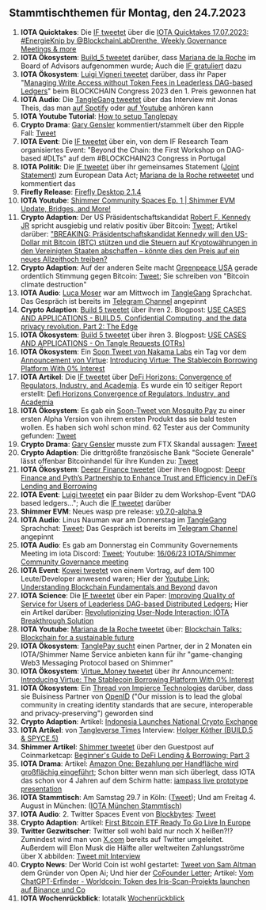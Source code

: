 ## Stammtischthemen für Montag, den 24.7.2023

1. **IOTA Quicktakes**: Die [IF tweetet](https://twitter.com/iota/status/1680865015337820161?s=20) über die [IOTA Quicktakes 17.07.2023: #EnergieKnip by @BlockchainLabDrenthe, Weekly Governance Meetings & more](https://www.youtube.com/watch?v=NAKuN8-2hQs)
2. **IOTA Ökosystem**: [Build_5 tweetet](https://twitter.com/build5tech/status/1681179078840442880?s=20) darüber, dass [Mariana de la Roche](https://twitter.com/Marianadlrw) im Board of Advisors aufgenommen wurde; Auch die [IF gratuliert](https://twitter.com/iota/status/1681200975271395328?s=20) dazu
3. **IOTA Ökosystem**: [Luigi Vigneri tweetet](https://twitter.com/VekkioKonio/status/1681238732668653568?s=20) darüber, dass ihr Paper "[Managing Write Access without Token Fees in Leaderless DAG-based Ledgers](https://arxiv.org/abs/2307.08627)" beim BLOCKCHAIN Congress 2023 den 1. Preis gewonnen hat
4. **IOTA Audio**: Die [TangleGang tweetet](https://twitter.com/GangTangleTalk/status/1681237553553219586?s=20) über das Interview mit Jonas Theis, das man [auf Spotify](https://podcasters.spotify.com/pod/show/tangle-gang/episodes/Interview-mit-Jonas-Theis-von-der-IF-vom-13-07-23-e271luq) oder [auf Youtube](https://youtu.be/SqHyQmjBBvw) anhören kann
5. **IOTA Youtube Tutorial**: [How to setup Tanglepay](https://youtu.be/MWfTCRY9ojE)
6. **Crypto Drama**: [Gary Gensler](https://twitter.com/GaryGensler) kommentiert/stammelt über den Ripple Fall: [Tweet](https://twitter.com/digitalassetbuy/status/1680997266784395278?s=20)
7. **IOTA Event**: Die [IF tweetet](https://twitter.com/iota/status/1681242423068860418?s=20) über ein, von dem IF Research Team organisiertes Event: "Beyond the Chain: the First Workshop on DAG-based #DLTs" auf dem #BLOCKCHAIN23 Congress in Portugal
8. **IOTA Politik**: Die [IF tweetet](https://twitter.com/iota/status/1680970984625414144?s=20) über ihr gemeinsames Statement ([Joint Statement](https://data-act.info/joint-statement/)) zum European Data Act; [Mariana de la Roche retweetet](https://twitter.com/Marianadlrw/status/1680991133843718146?s=20) und kommentiert das
9. **Firefly Release**: [Firefly Desktop 2.1.4](https://github.com/iotaledger/firefly/releases/tag/desktop-2.1.4)
10. **IOTA Youtube**: [Shimmer Community Spaces Ep. 1 | Shimmer EVM Update, Bridges, and More!](https://www.youtube.com/watch?v=FDa9NtZwSCg)
11. **Crypto Adaption**: Der US Präsidentschaftskandidat [Robert F. Kennedy JR](https://twitter.com/RobertKennedyJr) spricht ausgiebig und relativ positiv über Bitcoin: [Tweet](https://twitter.com/marcfriedrich7/status/1681521145252544512?s=20); Artikel darüber: ["BREAKING: Präsidentschaftskandidat Kennedy will den US-Dollar mit Bitcoin (BTC) stützen und die Steuern auf Kryptowährungen in den Vereinigten Staaten abschaffen – könnte dies den Preis auf ein neues Allzeithoch treiben?](https://www.crypto-news-flash.com/de/breaking-presidential-candidate-kennedy-to-back-the-us-dollar-with-bitcoin-btc-and-eliminate-taxes-on-cryptocurrencies-in-the-united-states-could-this-propel-price-to-a-new-all-time-high/?feed_id=20128&_unique_id=64b77adcc26a5)
12. **Crypto Adaption**: Auf der anderen Seite macht [Greenpeace USA](https://twitter.com/greenpeaceusa) gerade ordentlich Stimmung gegen Bitcoin: [Tweet](https://twitter.com/greenpeaceusa/status/1681325536855879685?s=20); Sie schreiben von "Bitcoin climate destruction"
13. **IOTA Audio**: [Luca Moser](https://twitter.com/luca__moser) war am Mittwoch im [TangleGang](https://twitter.com/GangTangleTalk) Sprachchat. Das Gespräch ist bereits im [Telegram Channel](https://t.me/tangle_gang) angepinnt
14. **Crypto Adaption**: [Build 5 tweetet](https://twitter.com/build5tech/status/1681530274847539200?s=20) über ihren 2. Blogpost: [USE CASES AND APPLICATIONS - BUILD.5, Confidential Computing, and the data privacy revolution. Part 2: The Edge](https://build5.com/blog/cc-edge/)
15. **IOTA Ökosystem**: [Build 5 tweetet](https://twitter.com/build5tech/status/1681895423198502912?s=20) über ihren 3. Blogpost: [USE CASES AND APPLICATIONS - On Tangle Requests (OTRs)](http://build5.com/blog/otr1)
16. **IOTA Ökosystem**: Ein [Soon Tweet von Nakama Labs](https://twitter.com/Nakama_Labs/status/1681729049360515072?s=20) ein Tag vor dem [Announcement von Virtue](https://twitter.com/Virtue_Money/status/1682065648732585998?s=20): [Introducing Virtue: The Stablecoin Borrowing Platform With 0% Interest](https://medium.com/@Virtue_Money/introducing-virtue-the-stablecoin-borrowing-platform-with-0-interest-3c6c23f541b7)
17. **IOTA Artikel**: Die [IF tweetet](https://twitter.com/iota/status/1681639622936350720?s=20) über [DeFi Horizons: Convergence of Regulators, Industry, and Academia](https://www.eublockchainforum.eu/news/defi-horizons-convergence-regulators-industry-and-academia). Es wurde ein 10 seitiger Report erstellt: [Defi Horizons Convergence of Regulators, Industry, and Academia](https://www.eublockchainforum.eu/sites/default/files/reports/Defi_Horizons_Convergence_of_Regulators%2C_Industry_and_Academia.pdf)
18. **IOTA Ökosystem**: Es gab ein [Soon-Tweet von Mosquito Pay](https://twitter.com/MosquitoPay/status/1681724074051944450?s=20) zu einer ersten Alpha Version von ihrem ersten Produkt das sie bald testen wollen. Es haben sich  wohl schon mind. 62 Tester aus der Community gefunden: [Tweet](https://twitter.com/MosquitoPay/status/1683089193449259009?s=20)
19. **Crypto Drama**: [Gary Gensler](https://twitter.com/GaryGensler) musste zum FTX Skandal aussagen: [Tweet](https://twitter.com/NerdNationUnbox/status/1681758427301683206?s=20)
20. **Crypto Adaption**: Die drittgrößte französische Bank "Societe Generale" lässt offenbar Bitcoinhandel für ihre Kunden zu: [Tweet](https://twitter.com/BitcoinMagazine/status/1681644983999143937?s=20)
21. **IOTA Ökosystem**: [Deepr Finance tweetet](https://twitter.com/DeeprFinance/status/1681650495960629250?s=20) über ihren Blogpost: [Deepr Finance and Pyth’s Partnership to Enhance Trust and Efficiency in DeFi’s Lending and Borrowing](https://medium.com/@Deepr.Finance/deepr-finance-and-pyths-partnership-to-enhance-trust-and-efficiency-in-defi-s-lending-and-54246da6d495)
22. **IOTA Event**: [Luigi tweetet](https://twitter.com/VekkioKonio/status/1681657093198168068?s=20) ein paar Bilder zu dem Workshop-Event "DAG based ledgers..."; Auch die [IF tweetet](https://twitter.com/iota/status/1681242423068860418?s=20) darüber
23. **Shimmer EVM**: Neues wasp pre release: [v0.7.0-alpha.9](https://github.com/iotaledger/wasp/releases/tag/v0.7.0-alpha.9)
24. **IOTA Audio**: Linus Nauman war am Donnerstag im [TangleGang](https://twitter.com/GangTangleTalk) Sprachchat: [Tweet](https://twitter.com/GangTangleTalk/status/1681969688773898240?s=20); Das Gespräch ist bereits im [Telegram Channel](https://t.me/tangle_gang) angepinnt
25. **IOTA Audio**: Es gab am Donnerstag ein Community Governements Meeting im iota Discord: [Tweet](https://twitter.com/shimmernet/status/1681725600371752969?s=20); Youtube: [16/06/23 IOTA/Shimmer Community Governance meeting](https://www.youtube.com/watch?v=tKm1-GNNj7o)
26. **IOTA Event**: [Kowei tweetet](https://twitter.com/kowei1995/status/1681598613154320384?s=20) von einem Vortrag, auf dem 100 Leute/Developer anwesend waren; Hier der [Youtube Link: Understanding Blockchain Fundamentals and Beyond](https://youtu.be/3Nt6EctggrE) davon
27. **IOTA Science**: Die [IF tweetet](https://twitter.com/iota/status/1682087989441093632?s=20) über ein Paper: [Improving Quality of Service for Users of Leaderless DAG-based Distributed Ledgers](https://dl.acm.org/doi/pdf/10.1145/3604942); Hier ein Artikel darüber: [Revolutionizing User-Node Interaction: IOTA Breakthrough Solution](https://sucryptoz.com/revolutionizing-user-node-interaction-iota-breakthrough-solution/)
28. **IOTA Youtube**: [Mariana de la Roche tweetet](https://twitter.com/Marianadlrw/status/1681950489955508224?s=20) über: [Blockchain Talks: Blockchain for a sustainable future](https://www.youtube.com/watch?v=u_Kf_Q8_0lA)
29. **IOTA Ökosystem**: [TanglePay sucht](https://twitter.com/tanglepaycom/status/1682275686239862784?s=20) einen Partner, der in 2 Monaten ein IOTA/Shimmer Name Service anbieten kann für ihr "game-changing Web3 Messaging Protocol based on Shimmer"
30. **IOTA Ökosystem**: [Virtue_Money tweetet](https://twitter.com/Virtue_Money/status/1682065648732585998?s=20) über ihr Announcement: [Introducing Virtue: The Stablecoin Borrowing Platform With 0% Interest](https://medium.com/@Virtue_Money/introducing-virtue-the-stablecoin-borrowing-platform-with-0-interest-3c6c23f541b7)
31. **IOTA Ökosystem**: Ein [Thread von Impierce Technologies](https://twitter.com/ImpierceTech/status/1682363261461643268?s=20) darüber, dass sie Buisiness Partner von [OpenID](https://twitter.com/openid) ("Our mission is to lead the global community in creating identity standards that are secure, interoperable and privacy-preserving") geworden sind
32. **Crypto Adaption**: Artikel: [Indonesia Launches National Crypto Exchange](https://watcher.guru/news/indonesia-launches-national-crypto-exchange)
33. **IOTA Artikel**: von [Tangleverse Times](https://twitter.com/TangleverseWeb) Interview: [Holger Köther (BUILD.5 & SPYCE.5)](https://www.times.tangleverse.io/holger-kother-build-5-spyce-5/)
34. **Shimmer Artikel**: [Shimmer tweetet](https://twitter.com/shimmernet/status/1682480570767482884?s=20) über den Guestpost auf Coinmarketcap: [Beginner's Guide to DeFi Lending & Borrowing: Part 3](https://coinmarketcap.com/community/articles/64a2821ff1ed017da5bdaaa6/)
35. **IOTA Drama**: Artikel: [Amazon One: Bezahlung per Handfläche wird großflächig eingeführt](https://www.golem.de/news/amazon-one-bezahlung-per-handflaeche-wird-grossflaechig-eingefuehrt-2307-176059.html); Schon bitter wenn man sich überlegt, dass IOTA das schon vor 4 Jahren auf dem Schirm hatte: [iampass live prototype presentation](https://www.youtube.com/watch?v=7Jw29e4ofrU)
36. **IOTA Stammtisch**: Am Samstag 29.7 in Köln: ([Tweet](https://twitter.com/sciascma/status/1682360647172997125?s=20)); Und am Freitag 4. August in München: ([IOTA München Stammtisch](https://www.meetup.com/iota-muc/events/294828472/))
37. **IOTA Audio**: 2. Twitter Spaces Event von [Blockbytes](https://twitter.com/blockbytescom): [Tweet](https://twitter.com/blockbytescom/status/1683338694499893248?s=20)
38. **Crypto Adaption**: Artikel: [First Bitcoin ETF Ready To Go Live In Europe](https://bitcoinnews.com/first-bitcoin-etf-ready-to-go-live-in-europe/)
39. **Twitter Gezwitscher**: Twitter soll wohl bald nur noch X heißen?!? Zumindest wird man von [X.com](x.com) bereits auf Twitter umgeleitet. Außerdem will Elon Musk die Hälfte aller weltweiten Zahlungsströme über X abbilden: [Tweet mit Interview](https://twitter.com/unclesam_001/status/1683370284034801665?s=20)
40. **Crypto News**: Der World Coin ist wohl gestartet: [Tweet von Sam Altman](https://twitter.com/sama/status/1683380241132318720?s=20) dem Gründer von Open Ai; Und hier der [CoFounder Letter](https://worldcoin.org/cofounder-letter); Artikel: [Vom ChatGPT-Erfinder - Worldcoin: Token des Iris-Scan-Projekts launchen auf Binance und Co](https://www.btc-echo.de/schlagzeilen/worldcoin-token-launcht-auf-binance-und-co-168365/)
41. **IOTA Wochenrückblick**: Iotatalk [Wochenrückblick](https://www.iota-talk.com/index.php?article/308-wochenr%C3%BCckblick-vom-16-bis-22-juli-2023/)
